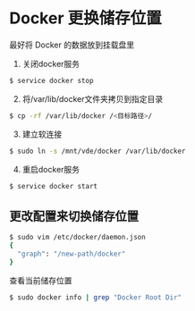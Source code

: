 # Docker 更换储存位置

最好将 Docker 的数据放到挂载盘里

1. 关闭docker服务

```bash
$ service docker stop
```

2. 将/var/lib/docker文件夹拷贝到指定目录

```bash
$ cp -rf /var/lib/docker /<目标路径>/
```

3. 建立软连接

```bash
$ sudo ln -s /mnt/vde/docker /var/lib/docker
```

4. 重启docker服务

```bash
$ service docker start
```



## 更改配置来切换储存位置

```bash
$ sudo vim /etc/docker/daemon.json 
{
  "graph": "/new-path/docker"
}
```

查看当前储存位置

```bash
$ sudo docker info | grep "Docker Root Dir"
```


